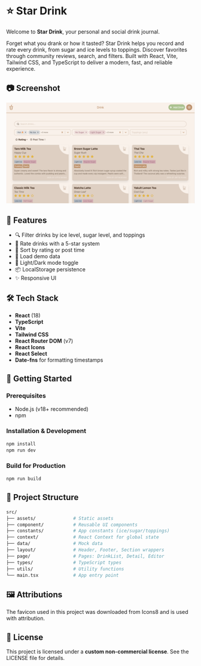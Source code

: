 # ⭐️ Star Drink

Welcome to **Star Drink**, your personal and social drink journal.

Forget what you drank or how it tasted? Star Drink helps you record and rate every drink, from sugar and ice levels to toppings. Discover favorites through community reviews, search, and filters.
Built with React, Vite, Tailwind CSS, and TypeScript to deliver a modern, fast, and reliable experience.

## 📷 Screenshot
![Star Drink Screenshot](public/screenshot.png)

## 🚀 Features

- 🔍 Filter drinks by ice level, sugar level, and toppings
- 🌟 Rate drinks with a 5-star system
- 📜 Sort by rating or post time
- 🧪 Load demo data
- 🔁 Light/Dark mode toggle
- 📦 LocalStorage persistence
- ✨ Responsive UI

## 🛠️ Tech Stack

- **React** (18)
- **TypeScript**
- **Vite**
- **Tailwind CSS**
- **React Router DOM** (v7)
- **React Icons**
- **React Select**
- **Date-fns** for formatting timestamps

## 🚀 Getting Started

### Prerequisites

- Node.js (v18+ recommended)
- npm

### Installation & Development
```bash
npm install
npm run dev
```

### Build for Production
```bash
npm run build
```

## 📁 Project Structure
```bash
src/
├── assets/              # Static assets
├── component/           # Reusable UI components
├── constants/           # App constants (ice/sugar/toppings)
├── context/             # React Context for global state
├── data/                # Mock data
├── layout/              # Header, Footer, Section wrappers
├── page/                # Pages: DrinkList, Detail, Editor
├── types/               # TypeScript types
├── utils/               # Utility functions
└── main.tsx             # App entry point

```

## 🖼️ Attributions
The favicon used in this project was downloaded from Icons8 and is used with attribution.

## 📜 License
This project is licensed under a **custom non-commercial license**.
See the LICENSE file for details.
